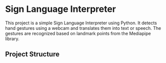 # Sign Language Interpreter

This project is a simple Sign Language Interpreter using Python. It detects hand gestures using a webcam and translates them into text or speech. The gestures are recognized based on landmark points from the Mediapipe library.

## Project Structure